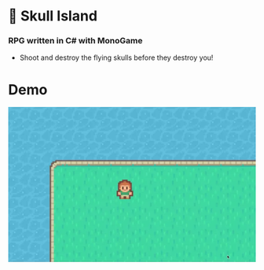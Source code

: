 # :apple: Skull Island
### RPG written in C# with MonoGame

* Shoot and destroy the flying skulls before they destroy you! 

# Demo

![Video](./Images/rpgGIF.webp)
